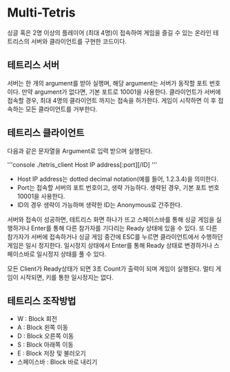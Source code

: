 # Multi-Tetris
싱글 혹은 2명 이상의 플레이어 (최대 4명)이 접속하여 게임을 즐길 수 있는 온라인 테트리스의 서버와 클라이언트를 구현한 코드이다.

## 테트리스 서버
서버는 한 개의 argument를 받아 실행며, 해당 argument는 서버가 동작할 포트 번호이다. 만약 argument가 없다면, 기본 포트로 10001을 사용한다. 클라이언트가 서버에 접속할 경우, 최대 4명의 클라이언트 까지는 접속을 허가한다. 게임이 시작하면 이 후 접속하는 모든 클라이언트를 거부한다.

## 테트리스 클라이언트
다음과 같은 문자열을 Argument로 입력 받으며 실행된다. 

'''console
./tetris_client Host IP address[:port][/ID]
'''

* Host IP address는 dotted decimal notation(예를 들어, 1.2.3.4)을 의미한다. 
* Port는 접속할 서버의 포트 번호이고, 생략 가능하다. 생략된 경우, 기본 포트 번호 10001을 사용한다.  
* ID의 경우 생략이 가능하며 생략한 ID는 Anonymous로 간주한다.

서버와 접속이 성공하면, 테트리스 화면 하나가 뜨고 스페이스바를 통해 싱글 게임을 실행하거나 Enter를 통해 다른 참가자를 기다리는 Ready 상태에 있을 수 있다. 또 다른 참가자가 서버에 접속하거나 싱글 게임 중간에 ESC를 누르면 클라이언트에서 수행하던 게임은 일시 정지한다. 일시정지 상태에서 Enter를 통해 Ready 상태로 변경하거나 스페이스바로 일시정지 상태를 풀 수 있다.

모든 Client가 Ready상태가 되면 3초 Count가 출력이 되며 게임이 실행된다. 멀티 게임이 시작되면, 키를 통한 일시정지는 없다. 

## 테트리스 조작방법
* W : Block 회전 
* A : Block 왼쪽 이동 
* D : Block 오른쪽 이동 
* S : Block 아래쪽 이동 
* E : Block 저장 및 불러오기
* 스페이스바 : Block 바로 내리기
